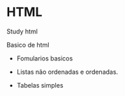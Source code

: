 # HTML
Study html

Basico de html

* Fomularios basicos


*  Listas não ordenadas e ordenadas.


* Tabelas simples


